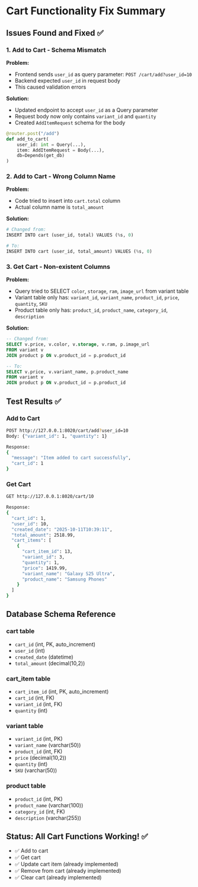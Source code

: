# Cart Functionality Fix Summary

## Issues Found and Fixed ✅

### 1. **Add to Cart - Schema Mismatch**

**Problem:**

- Frontend sends `user_id` as query parameter: `POST /cart/add?user_id=10`
- Backend expected `user_id` in request body
- This caused validation errors

**Solution:**

- Updated endpoint to accept `user_id` as a Query parameter
- Request body now only contains `variant_id` and `quantity`
- Created `AddItemRequest` schema for the body

```python
@router.post("/add")
def add_to_cart(
    user_id: int = Query(...),
    item: AddItemRequest = Body(...),
    db=Depends(get_db)
)
```

### 2. **Add to Cart - Wrong Column Name**

**Problem:**

- Code tried to insert into `cart.total` column
- Actual column name is `total_amount`

**Solution:**

```python
# Changed from:
INSERT INTO cart (user_id, total) VALUES (%s, 0)

# To:
INSERT INTO cart (user_id, total_amount) VALUES (%s, 0)
```

### 3. **Get Cart - Non-existent Columns**

**Problem:**

- Query tried to SELECT `color`, `storage`, `ram`, `image_url` from variant table
- Variant table only has: `variant_id`, `variant_name`, `product_id`, `price`, `quantity`, `SKU`
- Product table only has: `product_id`, `product_name`, `category_id`, `description`

**Solution:**

```sql
-- Changed from:
SELECT v.price, v.color, v.storage, v.ram, p.image_url
FROM variant v
JOIN product p ON v.product_id = p.product_id

-- To:
SELECT v.price, v.variant_name, p.product_name
FROM variant v
JOIN product p ON v.product_id = p.product_id
```

## Test Results ✅

### Add to Cart

```bash
POST http://127.0.0.1:8020/cart/add?user_id=10
Body: {"variant_id": 1, "quantity": 1}

Response:
{
  "message": "Item added to cart successfully",
  "cart_id": 1
}
```

### Get Cart

```bash
GET http://127.0.0.1:8020/cart/10

Response:
{
  "cart_id": 1,
  "user_id": 10,
  "created_date": "2025-10-11T10:39:11",
  "total_amount": 2518.99,
  "cart_items": [
    {
      "cart_item_id": 13,
      "variant_id": 3,
      "quantity": 1,
      "price": 1419.99,
      "variant_name": "Galaxy S25 Ultra",
      "product_name": "Samsung Phones"
    }
  ]
}
```

## Database Schema Reference

### cart table

- `cart_id` (int, PK, auto_increment)
- `user_id` (int)
- `created_date` (datetime)
- `total_amount` (decimal(10,2))

### cart_item table

- `cart_item_id` (int, PK, auto_increment)
- `cart_id` (int, FK)
- `variant_id` (int, FK)
- `quantity` (int)

### variant table

- `variant_id` (int, PK)
- `variant_name` (varchar(50))
- `product_id` (int, FK)
- `price` (decimal(10,2))
- `quantity` (int)
- `SKU` (varchar(50))

### product table

- `product_id` (int, PK)
- `product_name` (varchar(100))
- `category_id` (int, FK)
- `description` (varchar(255))

## Status: All Cart Functions Working! ✅

- ✅ Add to cart
- ✅ Get cart
- ✅ Update cart item (already implemented)
- ✅ Remove from cart (already implemented)
- ✅ Clear cart (already implemented)
